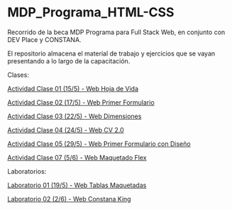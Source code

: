 # MDP_Programa_HTML-CSS
Recorrido de la beca MDP Programa para Full Stack Web, en conjunto con DEV Place y CONSTANA.

El repositorio almacena el material de trabajo y ejercicios que se vayan presentando a lo largo de la capacitación.

Clases:

<a href="https://danielherrer.github.io/MDP_Programa_HTML-CSS/00_web_hojaDeVida/index.html">Actividad Clase 01 (15/5) - Web Hoja de Vida</a>

<a href="https://danielherrer.github.io/MDP_Programa_HTML-CSS/01_web_primerFormulario/index.html">Actividad Clase 02 (17/5) - Web Primer Formulario</a>

<a href="https://danielherrer.github.io/MDP_Programa_HTML-CSS/03_web_dimensionesSimples/index.html">Actividad Clase 03 (22/5) - Web Dimensiones</a>

<a href="https://danielherrer.github.io/MDP_Programa_HTML-CSS/04_web_cv_2.0_css/index.html">Actividad Clase 04 (24/5) - Web CV 2.0</a>

<a href="https://danielherrer.github.io/MDP_Programa_HTML-CSS/05_web_formularioDiseño/index.html">Actividad Clase 05 (29/5) - Web Primer Formulario con Diseño</a>

<a href="https://danielherrer.github.io/MDP_Programa_HTML-CSS/07_web_foodFlex/index.html">Actividad Clase 07 (5/6) - Web Maquetado Flex</a>

Laboratorios:

<a href="https://danielherrer.github.io/MDP_Programa_HTML-CSS/02_web_tablasLaboratorio/index.html">Laboratorio 01 (19/5) - Web Tablas Maquetadas</a>

<a href="https://danielherrer.github.io/MDP_Programa_HTML-CSS/06_web_comidasLaboratorio/index.html">Laboratorio 02 (2/6) - Web Constana King</a>
